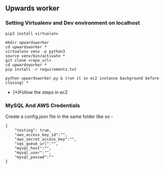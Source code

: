 ## Upwards worker

### Setting Virtualenv and Dev environment on localhost

```
pip3 install virtualenv

mkdir upwardsworker
cd upwardsworker *
virtualenv venv -p python3
source venv/bin/activate *
git clone <repo_url>
cd upwardsworker *
pip install -r requirements.txt

python upwardsworker.py & (run it in ec2 instance background before closing) *
```
* (*)Follow the steps in ec2

### MySQL And AWS Credentials

Create a config.json file in the same folder like so -

```
{
	"testing": true,
	"aws_access_key_id":"",
	"aws_secret_access_key":"",
	"sqs_queue_url":"",
	"mysql_host":"",
	"mysql_user":"",
	"mysql_passwd":""
}
```

